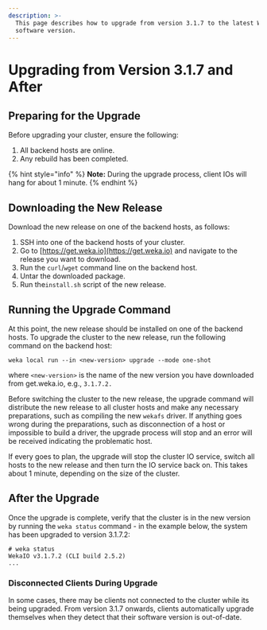 ```yaml
---
description: >-
  This page describes how to upgrade from version 3.1.7 to the latest WekaIO
  software version.
---
```


# Upgrading from Version 3.1.7 and After

## Preparing for the Upgrade

Before upgrading your cluster, ensure the following:

1. All backend hosts are online.
2. Any rebuild has been completed.

{% hint style="info" %}
**Note:** During the upgrade process, client IOs will hang for about 1 minute.
{% endhint %}

## Downloading the New Release

Download the new release on one of the backend hosts, as follows:

1. SSH into one of the backend hosts of your cluster.
2. Go to [https://get.weka.io](https://get.weka.io) and navigate to the release you want to download.
3. Run the `curl`/`wget` command line on the backend host.
4. Untar the downloaded package.
5. Run the`install.sh` script of the new release.

## Running the Upgrade Command

At this point, the new release should be installed on one of the backend hosts. To upgrade the cluster to the new release, run the following command on the backend host:

```text
weka local run --in <new-version> upgrade --mode one-shot
```

where `<new-version>` is the name of the new version you have downloaded from get.weka.io, e.g., `3.1.7.2.`

Before switching the cluster to the new release, the upgrade command will distribute the new release to all cluster hosts and make any necessary preparations, such as compiling the new `wekafs` driver. If anything goes wrong during the preparations, such as disconnection of a host or impossible to build a driver, the upgrade process will stop and an error will be received indicating the problematic host.

If every goes to plan, the upgrade will stop the cluster IO service, switch all hosts to the new release and then turn the IO service back on. This takes about 1 minute, depending on the size of the cluster.

## 

## After the Upgrade

Once the upgrade is complete, verify that the cluster is in the new version by running the `weka status` command - in the example below, the system has been upgraded to version 3.1.7.2: 

```text
# weka status 
WekaIO v3.1.7.2 (CLI build 2.5.2)
...
```

### Disconnected Clients During Upgrade

In some cases, there may be clients not connected to the cluster while its being upgraded. From version 3.1.7 onwards, clients automatically upgrade themselves when they detect that their software version is out-of-date.

